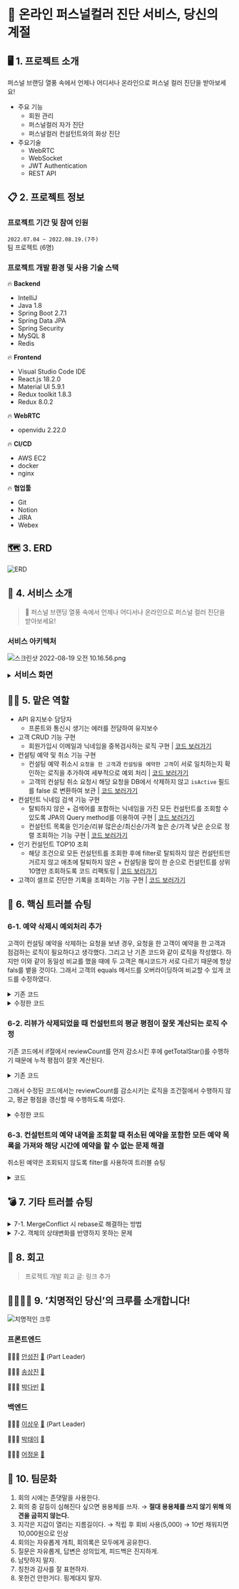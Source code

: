 # 🎨 온라인 퍼스널컬러 진단 서비스, 당신의 계절

## 🖥 1. 프로젝트 소개

퍼스널 브랜딩 열풍 속에서 언제나 어디서나 온라인으로 퍼스널 컬러 진단을 받아보세요!

- 주요 기능
  - 회원 관리
  - 퍼스널컬러 자가 진단
  - 퍼스널컬러 컨설턴트와의 화상 진단
- 주요기술
  - WebRTC
  - WebSocket
  - JWT Authentication
  - REST API

## 📋 2. 프로젝트 정보

### 프로젝트 기간 및 참여 인원

`2022.07.04 ~ 2022.08.19.(7주)`
<br>
팀 프로젝트 (6명)

### 프로젝트 개발 환경 및 사용 기술 스택

🔥 **Backend**

- IntelliJ
- Java 1.8
- Spring Boot 2.7.1
- Spring Data JPA
- Spring Security
- MySQL 8
- Redis

🔥 **Frontend**

- Visual Studio Code IDE
- React.js 18.2.0
- Material UI 5.9.1
- Redux toolkit 1.8.3
- Redux 8.0.2

🔥 **WebRTC**

- openvidu 2.22.0

🔥 **CI/CD**

- AWS EC2
- docker
- nginx

🔥 **협업툴**

- Git
- Notion
- JIRA
- Webex

## 🗺️ 3. ERD
![ERD](images/yourseason_erd.png)

## 📜 4. 서비스 소개

> 🎨 퍼스널 브랜딩 열풍 속에서 언제나 어디서나 온라인으로 퍼스널 컬러 진단을 받아보세요!

### 서비스 아키텍처

![스크린샷 2022-08-19 오전 10.16.56.png](images/%EA%B8%B0%EC%88%A0%EC%8A%A4%ED%83%9D.png)


<details>
  <summary><b><font size="+1">서비스 화면</font></b></summary>

### 메인페이지

- 사이트에 대한 간단한 소개가 나와 있습니다.
- 컨설팅 횟수가 가장 많은 Top10의 컨설턴트 목록을 보여주고 있습니다.

![메인화면](images/%EB%A9%94%EC%9D%B8%ED%99%94%EB%A9%B4.gif)

### 회원가입

- 회원가입시 이메일 인증 기능을 구현하였고, 사용자 유형에서 일반사용자 또는 컨설턴트를 선택해 본인 역할에 맞는 회원으로 가입할 수 있습니다.
- 컨설턴트로 회원가입시에는 자격증 정보를 입력하도록 했습니다.

![회원가입](images/%ED%9A%8C%EC%9B%90%EA%B0%80%EC%9E%85.gif)

### 로그인

- 비밀번호찾기 기능을 사용할 수 있습니다.
- 이메일 주소 저장 버튼을 통해 자신의 이메일을 저장해놓을 수 있습니다.

![로그인](images/%EB%A1%9C%EA%B7%B8%EC%9D%B8.gif)

### 컨설턴트 목록

- 컨설턴트 목록 페이지에서 인기순, 평점순, 리뷰순, 가격순 등으로 정렬기능을 제공합니다.
- 컨설턴트 검색 기능을 제공하며, 해당 컨설턴트 클릭시 예약페이지로 이동합니다.

![컨설턴트 목록페이지](images/%EC%BB%A8%EC%84%A4%ED%84%B4%ED%8A%B8%20%EB%AA%A9%EB%A1%9D%ED%8E%98%EC%9D%B4%EC%A7%80.gif)

### 컨설팅 예약

- 예약페이지에서 해당 컨설턴트의 휴무일과, 예약 가능한 날짜,시간 정보를 얻을 수 있습니다.
- 사용자는 원하는 날짜와 시간, 요청사항을 입력하고 예약하기 버튼을 통해 컨설팅 예약을 진행할 수 있습니다.

<img src="images/%EC%BB%A8%EC%84%A4%ED%8C%85%20%EC%98%88%EC%95%BD.gif" alt="컨설팅 예약" style="zoom:200%;" />

### 1:1 화상진단 입장-컨설턴트

- 화면 우측 하단의 방만들기 버튼을 클릭하면, 예약 정보 목록이 뜹니다.
- 시간에 맞는 컨설팅을 선택하면 방이 생성되고, 사용자가 입장할 수 있습니다.

<img src="images/1%EB%8C%801%20%ED%99%94%EC%83%81%20%EC%A7%84%EB%8B%A8.gif" alt="컨설턴트 화상 화면.gif" style="zoom: 200%;" />

### 1:1 화상진단 입장-사용자

- 화면 우측 하단의 방만들기 버튼을 클릭하여, 시간에 맞는 컨설팅 룸에 입장해 컨설팅을 진행하게 됩니다.

- 입장 후 우측 하단에 화면조정 기능을 통해 진단을 위해 색조/밝기/채도를 컨설팅하기에 가장 알맞은 상태로 조절할 수 있습니다.

  <img src="images/%EA%B3%A0%EA%B0%9D%20%ED%99%94%EC%83%81%20%ED%99%94%EB%A9%B4.gif" alt="고객 화상 화면" style="zoom:200%;" />

### 1:1 화상 진단

- 사용자 카메라 왼쪽 하단부에 버튼을 클릭해 드레이프 천을 대체할 여러가지 모양의 컬러판을 생성할 수 있고, 높낮이를 조절할 수 있습니다.
- 우측에 있는 진단표를 통해 진단이 진행되며, 컬러 팔레트를 통해 베스트 컬러와 워스트 컬러를 추가할 수 있습니다.

<img src="images/1%EB%8C%801%20%ED%99%94%EC%83%81%20%EC%A7%84%EB%8B%A8.gif" alt="1대1 화상 진단" style="zoom:200%;" />

### 결과표 제공

- 컨설팅이 끝나고 컨설턴트가 종료버튼을 누르면, 코멘트, 진단 결과 톤, 베스트/워스트 컬러셋, 진단결과 이미지가 저장됩니다.
- 사용자는 마이페이지 지난진단결과에서 진단결과를 확인할 수 있습니다.

<img src="images/%EC%A7%84%EB%8B%A8%20%EA%B2%B0%EA%B3%BC%ED%91%9C%20%EC%A0%9C%EA%B3%B5.gif" alt="진단 결과표 제공" style="zoom:200%;" />

### 자가 진단

- 자가진단을 통해 스스로 베스트 컬러와 워스트 컬러를 찾을 수 있습니다.

<img src="images/%EC%9E%90%EA%B8%B0%EC%A7%84%EB%8B%A8.gif" alt="자기진단.gif" style="zoom:200%;" />

### 마이페이지 - 고객

- 사용자는 마이페이지에서 예약기록, 진단결과, 작성한 후기 조회를 확인할 수 있습니다.
- 예약을 취소할 수 있으며 진단기록을 토대로 후기를 작성/수정/삭제 할 수 있습니다.

![유저마이페이지(1)](images/%EC%9C%A0%EC%A0%80%EB%A7%88%EC%9D%B4%ED%8E%98%EC%9D%B4%EC%A7%80(1).gif)

### 마이페이지 - 컨설턴트

- 컨설턴트는 마이페이지에서 본인에게 들어온 예약과 후기를 확인 할 수 있으며, 휴무일과 근무일 지정을 할 수 있습니다. 개인정보 수정을 통해 자기소개/진단비용 등을 수정할 수 있습니다.

![컨설턴트 마이페이지.gif](images/%EC%BB%A8%EC%84%A4%ED%84%B4%ED%8A%B8%20%EB%A7%88%EC%9D%B4%ED%8E%98%EC%9D%B4%EC%A7%80.gif)

</details>

## 💁🏻‍ 5. 맡은 역할
- API 유지보수 담당자
  - 프론트와 통신시 생기는 에러를 전담하여 유지보수
- 고객 CRUD 기능 구현
  - 회원가입시 이메일과 닉네임을 중복검사하는 로직 구현 
    |
    [코드 보러가기](https://github.com/ehoi-loveyourself/yourseasons/blob/7ef8dc9bac9637e6deb1a93468fcee8497d74ac9/backend/src/main/java/com/yourseason/backend/member/consultant/service/ConsultantService.java#L43-L44)
- 컨설팅 예약 및 취소 기능 구현
  - 컨설팅 예약 취소시 `요청을 한 고객`과 `컨설팅을 예약한 고객`이 서로 일치하는지 확인하는 로직을 추가하여 세부적으로 예외 처리
    |
    [코드 보러가기](https://github.com/ehoi-loveyourself/yourseasons/blob/7ef8dc9bac9637e6deb1a93468fcee8497d74ac9/backend/src/main/java/com/yourseason/backend/reservation/service/ReservationService.java#L59-L74)
  - 고객의 컨설팅 취소 요청시 해당 요청을 DB에서 삭제하지 않고 `isActive` 필드를 false 로 변환하여 보관
    |
    [코드 보러가기](https://github.com/ehoi-loveyourself/yourseasons/blob/7ef8dc9bac9637e6deb1a93468fcee8497d74ac9/backend/src/main/java/com/yourseason/backend/common/domain/BaseTimeEntity.java#L34-L37)
- 컨설턴트 닉네임 검색 기능 구현
  - 탈퇴하지 않은 + 검색어를 포함하는 닉네임을 가진 모든 컨설턴트를 조회할 수 있도록 JPA의 Query method를 이용하여 구현
    |
    [코드 보러가기](https://github.com/ehoi-loveyourself/yourseasons/blob/7ef8dc9bac9637e6deb1a93468fcee8497d74ac9/backend/src/main/java/com/yourseason/backend/member/consultant/service/ConsultantService.java#L106-L120)
  - 컨설턴트 목록을 인기순/리뷰 많은순/최신순/가격 높은 순/가격 낮은 순으로 정렬 조회하는 기능 구현
    |
    [코드 보러가기](https://github.com/ehoi-loveyourself/yourseasons/blob/7ef8dc9bac9637e6deb1a93468fcee8497d74ac9/backend/src/main/java/com/yourseason/backend/member/consultant/service/ConsultantService.java#L75-L104)
- 인기 컨설턴트 TOP10 조회
  - 해당 조건으로 모든 컨설턴트를 조회한 후에 filter로 탈퇴하지 않은 컨설턴트만 거르지 않고 애초에 탈퇴하지 않은 + 컨설팅을 많이 한 순으로 컨설턴트를 상위 10명만 조회하도록 코드 리팩토링
  |
  [코드 보러가기](https://github.com/ehoi-loveyourself/yourseasons/blob/7ef8dc9bac9637e6deb1a93468fcee8497d74ac9/backend/src/main/java/com/yourseason/backend/member/consultant/service/ConsultantService.java#L122-L136)
- 고객이 셀프로 진단한 기록을 조회하는 기능 구현
  |
  [코드 보러가기](https://github.com/ehoi-loveyourself/yourseasons/blob/7ef8dc9bac9637e6deb1a93468fcee8497d74ac9/backend/src/main/java/com/yourseason/backend/member/customer/service/CustomerService.java#L134-L161)


## 🔫 6. 핵심 트러블 슈팅
### 6-1. 예약 삭제시 예외처리 추가

고객이 컨설팅 예약을 삭제하는 요청을 보낸 경우, 요청을 한 고객이 예약을 한 고객과 점검하는 로직이 필요하다고 생각했다. 그리고 난 기존 코드와 같이 로직을 작성했다. 하지만 이와 같이 동일성 비교를 했을 때에 두 고객은 해시코드가 서로 다르기 때문에 항상 fals를 뱉을 것이다. 그래서 고객의 equals 메서드를 오버라이딩하여 비교할 수 있게 코드를 수정하였다.

<details>
  <summary>기존 코드</summary>

  ```java
  @Service 
  public class ReservationService {
      // 생략

      public Message deleteReservation(Long customerId, Long reservationId) {
          // 생략
          if (customer != reservation.getCustomer()) {
              throw new WrongAccessException(WRONG_ACCESS);
          }
          // 생략
      }
  }
  ```
</details>

<details>
  <summary>수정한 코드 </summary>

- `equals` 메서드 오버라이딩

    ```java
    @Entity
    public class Customer extends Member {
        // 생략
    
        @Override
        public boolean equals(Object o) {
            return o instanceof Member && this.getEmail().equals(((Member) o).getEmail());
        }
    
        @Override
        public int hashCode() {
            return Objects.hash(this.getEmail());
        }
    }
    ```

- 서비스 로직 수정

    ```java
    @Service 
    public class ReservationService {
        public Message deleteReservation(Long customerId, Long reservationId) {   
            // 생략
            if (!customer.equals(reservation.getCustomer())) {
                throw new WrongAccessException(WRONG_ACCESS);
            }  
            // 생략
        }
    }
    ```
</details>


### 6-2. 리뷰가 삭제되었을 때 컨설턴트의 평균 평점이 잘못 계산되는 로직 수정

기존 코드에서 if절에서 reviewCount를 먼저 감소시킨 후에 getTotalStar()를 수행하기 때문에 누적 평점이 잘못 계산된다.

<details>
  <summary>기존 코드</summary>

  ```java
  @Entity
  public class Consultant extends Member {
      // 생략
  
      public void updateStarAverageByDeletedReview(int star) {
          if (--reviewCount > 0) {
              starAverage = (getTotalStar() - star) / reviewCount;
          } else {
              starAverage = 0;
          }
      }
  
      private double getTotalStar() {
          return starAverage * reviewCount;
      }
  }
  ```
</details>

그래서 수정된 코드에서는 reviewCount를 감소시키는 로직을 조건절에서 수행하지 않고, 평균 평점을 갱신할 때 수행하도록 하였다.

<details>
  <summary>수정한 코드</summary>

  ```java
  @Entity
  public class Consultant extends Member {
      // 생략 
  
      public void updateStarAverageByDeletedReview(int star) {
          if (reviewCount - 1 > 0) {
              starAverage = (getTotalStar() - star) / --reviewCount;
          } else {
              starAverage = 0;
          }
      }
  
      private double getTotalStar() {
          return starAverage * reviewCount;
      }
  }
  ```
</details>

### 6-3. 컨설턴트의 예약 내역을 조회할 때 취소된 예약을 포함한 모든 예약 목록을 가져와 해당 시간에 예약을 할 수 없는 문제 해결

취소된 예약은 조회되지 않도록 filter를 사용하여 트러블 슈팅

<details>
  <summary>코드</summary>

  ```java
  @Service
  public class ConsultantService {
      // 생략
  
      public ConsultantResponse getConsultantDetail(Long consultantId) {
          // 생략
  
          // 컨설턴트의 예약 내역을 가져올 때
          List<ReservationListResponse> reservations = consultant.getReservations()
                  .stream()
                  // 취소되지 않은 예약만 가져오도록 트러블 슈팅
                  .filter(Reservation::isActive)
                  .map(reservation -> ReservationListResponse.builder()
                          .reservationId(reservation.getId())
                          .reservationDate(reservation.getDate())
                          .reservationTime(reservation.getTime())
                          .request(reservation.getRequest())
                          .build())
                  .collect(Collectors.toList());
          // 생략
      }
  }
  ```
</details>

## 💣 7. 기타 트러블 슈팅

<details>
  <summary>7-1. MergeConflict 시 rebase로 해결하는 방법</summary>

[깃랩 충돌 해결 방법](https://velog.io/@ehoiloveyourself/%EA%B9%83%EB%9E%A9-%EC%B6%A9%EB%8F%8C-%ED%95%B4%EA%B2%B0)
</details>

<details>
  <summary>7-2. 객체의 상태변화를 반영하지 못하는 문제</summary>

객체의 상태를 변화시키고 respository에 save() 하지 않아서 생기는 문제였다.

  ```java
  consultantRepository.save(consultant);
  ```
</details>

## 🤔 8. 회고

>프로젝트 개발 회고 글: 링크 추가

## 👨‍👨‍👧‍👧 9. ’치명적인 당신’의 크루를 소개합니다!

![치명적인 크루](images/%EC%B9%98%EB%AA%85%EC%A0%81%EC%9D%B8%20%ED%81%AC%EB%A3%A8.jpg)

### 프론트엔드

🧑🏻‍💻 [안성진](https://github.com/anveloper) [📧](mailto:hitedin@gmail.com) (Part Leader)

🧑🏻‍💻 [송상진](https://github.com/DebSang) [📧](mailto:tkdwls180622@gmail.com)

👩🏻‍💻 [박다빈](https://github.com/elqla) [📧](mailto:elqla19@gmail.com)

### 백엔드

🧑🏻‍💻 [이상우](https://github.com/swoody1101) [📧](mailto:swoody1101@gmail.com) (Part Leader)

👩🏻‍💻 [박태이](https://github.com/ehoi-loveyourself) [📧](mailto:ehoi.loveyourself@gmail.com)

👩🏻‍💻 [어정윤](https://github.com/jeongyuneo) [📧](mailto:piq2255@gmail.com)

## 🎯 10. 팀문화

1. 회의 시에는 존댓말을 사용한다.
2. 회의 중 갈등이 심해진다 싶으면 용용체를 쓰자. → **절대 용용체를 쓰지 않기 위해 의견을 굽히지 않는다.**
3. 지각은 지갑이 열리는 지름길이다. → 적립 후 회비 사용(5,000) → 10번 채워지면 10,000원으로 인상
4. 회의는 자유롭게 개최, 회의록은 모두에게 공유한다.
5. 질문은 자유롭게, 답변은 성의있게, 피드백은 진지하게.
6. 남탓하지 말자.
7. 칭찬과 감사를 잘 표현하자.
8. 못한건 안한거다. 핑계대지 말자.